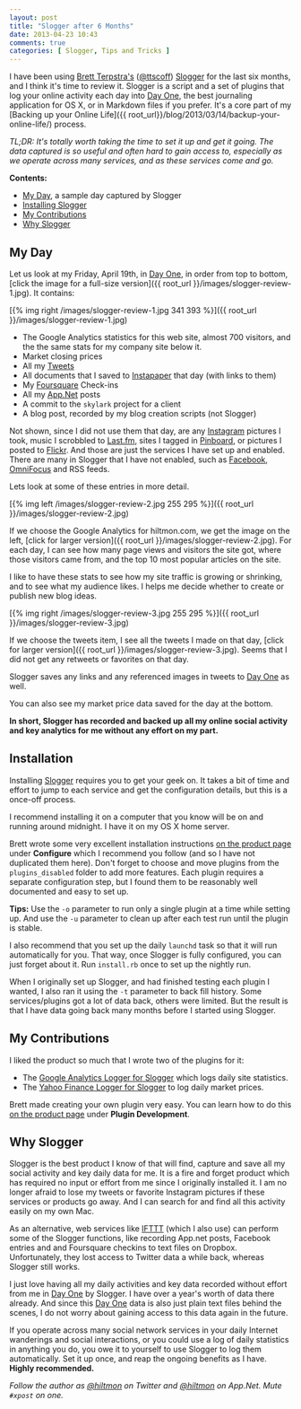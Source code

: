 ```yaml
---
layout: post
title: "Slogger after 6 Months"
date: 2013-04-23 10:43
comments: true
categories: [ Slogger, Tips and Tricks ]
---
```


I have been using [Brett Terpstra's][brettterpstra] ([@ttscoff][twitter]) [Slogger][brettterpstra 2] for the last six months, and I think it's time to review it. Slogger is a script and a set of plugins that log your online activity each day into [Day One][linksynergy], the best journaling application for OS X, or in Markdown files if you prefer. It's a core part of my [Backing up your Online Life]({{ root_url}}/blog/2013/03/14/backup-your-online-life/) process.

*TL;DR: It's totally worth taking the time to set it up and get it going. The data captured is so useful and often hard to gain access to, especially as we operate across many services, and as these services come and go.*

<!--more-->

**Contents:**

* <a href="#my_day">My Day</a>, a sample day captured by Slogger
* <a href="#installing">Installing Slogger</a>
* <a href="#contributions">My Contributions</a>
* <a href="#why_slogger">Why Slogger</a>

## <a name="my_day"></a>My Day

Let us look at my Friday, April 19th, in [Day One][linksynergy], in order from top to bottom, [click the image for a full-size version]({{ root_url }}/images/slogger-review-1.jpg). It contains:

[{% img right /images/slogger-review-1.jpg 341 393 %}]({{ root_url }}/images/slogger-review-1.jpg)

* The Google Analytics statistics for this web site, almost 700 visitors, and the the same stats for my company site below it.
* Market closing prices
* All my [Tweets][twitter 2]
* All documents that I saved to [Instapaper][instapaper] that day (with links to them)
* My [Foursquare][foursquare] Check-ins
* All my [App.Net][app] posts
* A commit to the `skylark` project for a client
* A blog post, recorded by my blog creation scripts  <span class="light">(not Slogger)</span>

Not shown, since I did not use them that day, are any [Instagram][instagram] pictures I took, music I scrobbled to [Last.fm][last], sites I tagged in [Pinboard][pinboard], or pictures I posted to [Flickr][flickr]. And those are just the services I have set up and enabled. There are many in Slogger that I have not enabled, such as [Facebook][facebook], [OmniFocus][omnigroup] and RSS feeds.

Lets look at some of these entries in more detail. 

[{% img left /images/slogger-review-2.jpg 255 295 %}]({{ root_url }}/images/slogger-review-2.jpg)

If we choose the Google Analytics for hiltmon.com, we get the image on the left, [click for larger version]({{ root_url }}/images/slogger-review-2.jpg). For each day, I can see how many page views and visitors the site got, where those visitors came from, and the top 10 most popular articles on the site.

I like to have these stats to see how my site traffic is growing or shrinking, and to see what my audience likes. I helps me decide whether to create or publish new blog ideas.

[{% img right /images/slogger-review-3.jpg 255 295 %}]({{ root_url }}/images/slogger-review-3.jpg)

If we choose the tweets item, I see all the tweets I made on that day, [click for larger version]({{ root_url }}/images/slogger-review-3.jpg). Seems that I did not get any retweets or favorites on that day.

Slogger saves any links and any referenced images in tweets to [Day One][linksynergy] as well.

You can also see my market price data saved for the day at the bottom.

**In short, Slogger has recorded and backed up all my online social activity and key analytics for me without any effort on my part.**

## <a name="installing"></a>Installation

Installing [Slogger][brettterpstra 2] requires you to get your geek on. It takes a bit of time and effort to jump to each service and get the configuration details, but this is a once-off process.

I recommend installing it on a computer that you know will be on and running around midnight. I have it on my OS X home server.

Brett wrote some very excellent installation instructions [on the product page][brettterpstra 2] under **Configure** which I recommend you follow  <span class="light">(and so I have not duplicated them here)</span>. Don't forget to choose and move plugins from the `plugins_disabled` folder to add more features. Each plugin requires a separate configuration step, but I found them to be reasonably well documented and easy to set up.

**Tips:** Use the `-o` parameter to run only a single plugin at a time while setting up. And use the `-u` parameter to clean up after each test run until the plugin is stable.

I also recommend that you set up the daily `launchd` task so that it will run automatically for you. That way, once Slogger is fully configured, you can just forget about it. Run `install.rb` once to set up the nightly run.

When I originally set up Slogger, and had finished testing each plugin I wanted, I also ran it using the `-t` parameter to back fill history. Some services/plugins got a lot of data back, others were limited. But the result is that I have data going back many months before I started using Slogger.

## <a name="contributions"></a>My Contributions

I liked the product so much that I wrote two of the plugins for it:

* The [Google Analytics Logger for Slogger][hiltmon] which logs daily site statistics.
* The [Yahoo Finance Logger for Slogger][hiltmon 2] to log daily market prices.

Brett made creating your own plugin very easy. You can learn how to do this [on the product page][brettterpstra 2] under **Plugin Development**.

## <a name="why_slogger"></a>Why Slogger

Slogger is the best product I know of that will find, capture and save all my social activity and key daily data for me. It is a fire and forget product which has required no input or effort from me since I originally installed it. I am no longer afraid to lose my tweets or favorite Instagram pictures if these services or products go away. And I can search for and find all this activity easily on my own Mac.

As an alternative, web services like [IFTTT][ifttt]  <span class="light">(which I also use)</span> can perform some of the Slogger functions, like recording App.net posts, Facebook entries and and Foursquare checkins to text files on Dropbox. Unfortunately, they lost access to Twitter data a while back, whereas Slogger still works.

I just love having all my daily activities and key data recorded without effort from me in [Day One][linksynergy] by Slogger. I have over a year's worth of data there already. And since this [Day One][linksynergy] data is also just plain text files behind the scenes, I do not worry about gaining access to this data again in the future.

If you operate across many social network services in your daily Internet wanderings and social interactions, or you could use a log of daily statistics in anything you do, you owe it to yourself to use Slogger to log them automatically. Set it up once, and reap the ongoing benefits as I have. **Highly recommended.**

*Follow the author as [@hiltmon][twitter 2] on Twitter and [@hiltmon][app] on App.Net. Mute `#xpost` on one.*

[app]: http://alpha.app.net/hiltmon
[brettterpstra]: http://brettterpstra.com
[brettterpstra 2]: http://brettterpstra.com/projects/slogger/
[facebook]: https://www.facebook.com/hiltmoncom
[flickr]: http://www.flickr.com
[foursquare]: https://foursquare.com
[hiltmon]: https://hiltmon.com/blog/2012/11/14/google-analytics-logger-for-slogger/
[hiltmon 2]: https://hiltmon.com/blog/2012/12/01/yahoo-finance-logger-for-slogger/
[ifttt]: https://ifttt.com
[instagram]: http://instagram.com/hiltmon
[instapaper]: http://www.instapaper.com
[last]: http://www.last.fm
[linksynergy]: https://itunes.apple.com/us/app/day-one/id422304217?mt=12&uo=4&at=10l894
[omnigroup]: http://www.omnigroup.com/products/omnifocus/
[pinboard]: https://pinboard.in
[twitter]: http://twitter.com/ttscoff
[twitter 2]: https://twitter.com/hiltmon